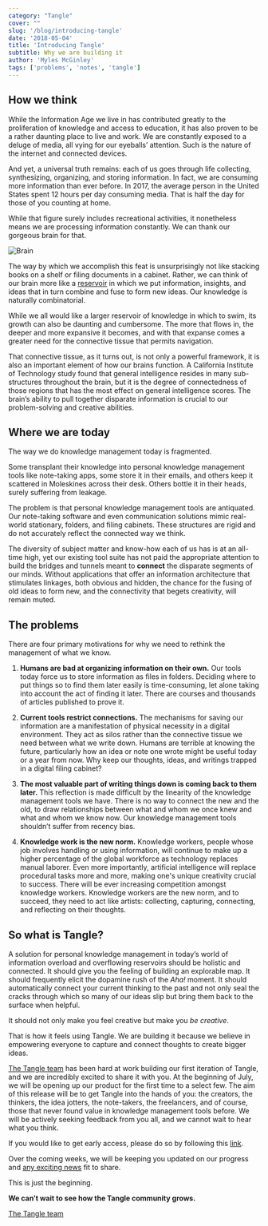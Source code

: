 ```yaml
---
category: "Tangle"
cover: ""
slug: '/blog/introducing-tangle'
date: '2018-05-04'
title: 'Introducing Tangle'
subtitle: Why we are building it
author: 'Myles McGinley'
tags: ['problems', 'notes', 'tangle']
---
```


## How we think

While the Information Age we live in has contributed greatly to the proliferation of knowledge and access to education, it has also proven to be a rather daunting place to live and work. We are constantly exposed to a deluge of media, all vying for our eyeballs’ attention. Such is the nature of the internet and connected devices.

And yet, a universal truth remains: each of us goes through life collecting, synthesizing, organizing, and storing information. In fact, we are consuming more information than ever before. In 2017, the average person in the United States spent 12 hours per day consuming media. That is half the day for those of you counting at home.

While that figure surely includes recreational activities, it nonetheless means we are processing information constantly. We can thank our gorgeous brain for that.

![Brain](https://storage.googleapis.com/usetangle-static-assets/blog/brain-slice.png)

The way by which we accomplish this feat is unsurprisingly not like stacking books on a shelf or filing documents in a cabinet. Rather, we can think of our brain more like a [reservoir](https://www.brainpickings.org/2011/08/01/networked-knowledge-combinatorial-creativity/) in which we put information, insights, and ideas that in turn combine and fuse to form new ideas. Our knowledge is naturally combinatorial.

While we all would like a larger reservoir of knowledge in which to swim, its growth can also be daunting and cumbersome. The more that flows in, the deeper and more expansive it becomes, and with that expanse comes a greater need for the connective tissue that permits navigation.

That connective tissue, as it turns out, is not only a powerful framework, it is also an important element of how our brains function. A California Institute of Technology study found that general intelligence resides in many sub-structures throughout the brain, but it is the degree of connectedness of those regions that has the most effect on general intelligence scores. The brain’s ability to pull together disparate information is crucial to our problem-solving and creative abilities.

## Where we are today

The way we do knowledge management today is fragmented.

Some transplant their knowledge into personal knowledge management tools like note-taking apps, some store it in their emails, and others keep it scattered in Moleskines across their desk. Others bottle it in their heads, surely suffering from leakage.

The problem is that personal knowledge management tools are antiquated. Our note-taking software and even communication solutions mimic real-world stationary, folders, and filing cabinets. These structures are rigid and do not accurately reflect the connected way we think.

The diversity of subject matter and know-how each of us has is at an all-time high, yet our existing tool suite has not paid the appropriate attention to build the bridges and tunnels meant to **connect** the disparate segments of our minds. Without applications that offer an information architecture that stimulates linkages, both obvious and hidden, the chance for the fusing of old ideas to form new, and the connectivity that begets creativity, will remain muted.

## The problems

There are four primary motivations for why we need to rethink the management of what we know.

1. **Humans are bad at organizing information on their own.** Our tools today force us to store information as files in folders. Deciding where to put things so to find them later easily is time-consuming, let alone taking into account the act of finding it later. There are courses and thousands of articles published to prove it.

2. **Current tools restrict connections.** The mechanisms for saving our information are a manifestation of physical necessity in a digital environment. They act as silos rather than the connective tissue we need between what we write down. Humans are terrible at knowing the future, particularly how an idea or note one wrote might be useful today or a year from now. Why keep our thoughts, ideas, and writings trapped in a digital filing cabinet?

3. **The most valuable part of writing things down is coming back to them later.** This reflection is made difficult by the linearity of the knowledge management tools we have. There is no way to connect the new and the old, to draw relationships between what and whom we once knew and what and whom we know now. Our knowledge management tools shouldn’t suffer from recency bias.

4. **Knowledge work is the new norm.** Knowledge workers, people whose job involves handling or using information, will continue to make up a higher percentage of the global workforce as technology replaces manual laborer. Even more importantly, artificial intelligence will replace procedural tasks more and more, making one's unique creativity crucial to success. There will be ever increasing competition amongst knowledge workers. Knowledge workers are the new norm, and to succeed, they need to act like artists: collecting, capturing, connecting, and reflecting on their thoughts.

## So what is Tangle?

A solution for personal knowledge management in today’s world of information overload and overflowing reservoirs should be holistic and connected. It should give you the feeling of building an explorable map. It should frequently elicit the dopamine rush of the _Aha!_ moment. It should automatically connect your current thinking to the past and not only seal the cracks through which so many of our ideas slip but bring them back to the surface when helpful.

It should not only make you feel creative but make you _be creative_.

That is how it feels using Tangle. We are building it because we believe in empowering everyone to capture and connect thoughts to create bigger ideas.

[The Tangle team](www.usetangle.com/team) has been hard at work building our first iteration of Tangle, and we are incredibly excited to share it with you. At the beginning of July, we will be opening up our product for the first time to a select few. The aim of this release will be to get Tangle into the hands of you: the creators, the thinkers, the idea jotters, the note-takers, the freelancers, and of course, those that never found value in knowledge management tools before. We will be actively seeking feedback from you all, and we cannot wait to hear what you think.

If you would like to get early access, please do so by following this [link](www.usetangle.com).

Over the coming weeks, we will be keeping you updated on our progress and [any exciting news](www.usetangle.com/blog) fit to share.

This is just the beginning.

**We can’t wait to see how the Tangle community grows.**

[The Tangle team](www.usetangle.com/team)

